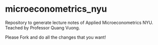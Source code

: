 # microeconometrics_nyu
Repository to generate lecture notes of Applied Microeconometrics NYU. Teached by Professor Quang Vuong.

Please Fork and do all the changes that you want! 
